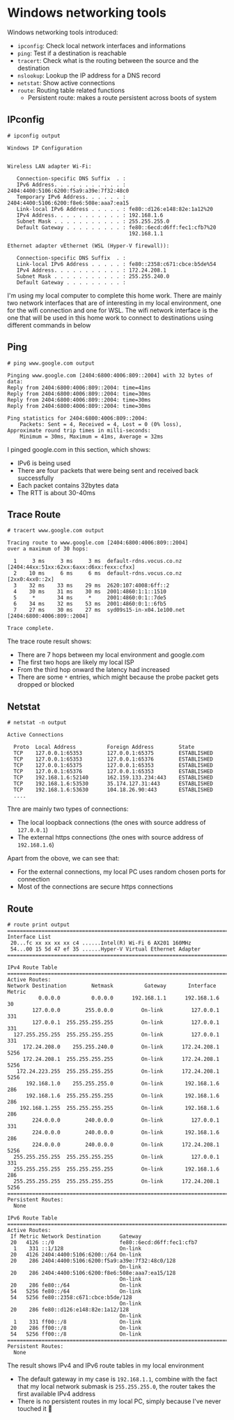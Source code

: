 # Windows networking tools

Windows networking tools introduced:
- `ipconfig`: Check local network interfaces and informations
- `ping`: Test if a destination is reachable
- `tracert`: Check what is the routing between the source and the destination
- `nslookup`: Lookup the IP address for a DNS record
- `netstat`: Show active connections
- `route`: Routing table related functions
    - Persistent route: makes a route persistent across boots of system

## IPconfig

```text
# ipconfig output

Windows IP Configuration


Wireless LAN adapter Wi-Fi:

   Connection-specific DNS Suffix  . :
   IPv6 Address. . . . . . . . . . . : 2404:4400:5106:6200:f5a9:a39e:7f32:48c0
   Temporary IPv6 Address. . . . . . : 2404:4400:5106:6200:f8e6:508e:aaa7:ea15
   Link-local IPv6 Address . . . . . : fe80::d126:e148:82e:1a12%20
   IPv4 Address. . . . . . . . . . . : 192.168.1.6
   Subnet Mask . . . . . . . . . . . : 255.255.255.0
   Default Gateway . . . . . . . . . : fe80::6ecd:d6ff:fec1:cfb7%20
                                       192.168.1.1

Ethernet adapter vEthernet (WSL (Hyper-V firewall)):

   Connection-specific DNS Suffix  . :
   Link-local IPv6 Address . . . . . : fe80::2358:c671:cbce:b5de%54
   IPv4 Address. . . . . . . . . . . : 172.24.208.1
   Subnet Mask . . . . . . . . . . . : 255.255.240.0
   Default Gateway . . . . . . . . . :
```

I'm using my local computer to complete this home work. There are mainly two network interfaces that are of interesting in my local environment, one for the wifi connection and one for WSL. The wifi network interface is the one that will be used in this home work to connect to destinations using different commands in below

## Ping

```text
# ping www.google.com output

Pinging www.google.com [2404:6800:4006:809::2004] with 32 bytes of data:
Reply from 2404:6800:4006:809::2004: time=41ms
Reply from 2404:6800:4006:809::2004: time=30ms
Reply from 2404:6800:4006:809::2004: time=30ms
Reply from 2404:6800:4006:809::2004: time=30ms

Ping statistics for 2404:6800:4006:809::2004:
    Packets: Sent = 4, Received = 4, Lost = 0 (0% loss),
Approximate round trip times in milli-seconds:
    Minimum = 30ms, Maximum = 41ms, Average = 32ms
```

I pinged google.com in this section, which shows:

- IPv6 is being used
- There are four packets that were being sent and received back successfully
- Each packet contains 32bytes data
- The RTT is about 30-40ms

## Trace Route

```text
# tracert www.google.com output

Tracing route to www.google.com [2404:6800:4006:809::2004]
over a maximum of 30 hops:

  1     3 ms     3 ms     3 ms  default-rdns.vocus.co.nz [2404:44xx:51xx:62xx:6axx:d6xx:fexx:cfxx]
  2    10 ms     6 ms     6 ms  default-rdns.vocus.co.nz [2xx0:4xx0::2x]
  3    32 ms    33 ms    29 ms  2620:107:4008:6ff::2
  4    30 ms    31 ms    30 ms  2001:4860:1:1::1510
  5     *       34 ms     *     2001:4860:0:1::7de5
  6    34 ms    32 ms    53 ms  2001:4860:0:1::6fb5
  7    27 ms    30 ms    27 ms  syd09s15-in-x04.1e100.net [2404:6800:4006:809::2004]

Trace complete.
```

The trace route result shows:

- There are 7 hops between my local environment and google.com
- The first two hops are likely my local ISP
- From the third hop onward the latency had increased
- There are some `*` entries, which might because the probe packet gets dropped or blocked

## Netstat
```text
# netstat -n output

Active Connections

  Proto  Local Address          Foreign Address        State
  TCP    127.0.0.1:65353        127.0.0.1:65375        ESTABLISHED
  TCP    127.0.0.1:65353        127.0.0.1:65376        ESTABLISHED
  TCP    127.0.0.1:65375        127.0.0.1:65353        ESTABLISHED
  TCP    127.0.0.1:65376        127.0.0.1:65353        ESTABLISHED
  TCP    192.168.1.6:52140      162.159.133.234:443    ESTABLISHED
  TCP    192.168.1.6:53530      35.174.127.31:443      ESTABLISHED
  TCP    192.168.1.6:53630      104.18.26.90:443       ESTABLISHED
  ....
```

Thre are mainly two types of connections:
- The local loopback connections (the ones with source address of `127.0.0.1`)
- The external https connections (the ones with source address of `192.168.1.6`)

Apart from the obove, we can see that:
- For the external connections, my local PC uses random chosen ports for connection
- Most of the connections are secure https connections

## Route

```text
# route print output
===========================================================================
Interface List
 20...fc xx xx xx xx c4 ......Intel(R) Wi-Fi 6 AX201 160MHz
 54...00 15 5d 47 ef 35 ......Hyper-V Virtual Ethernet Adapter
===========================================================================

IPv4 Route Table
===========================================================================
Active Routes:
Network Destination        Netmask          Gateway       Interface  Metric
          0.0.0.0          0.0.0.0      192.168.1.1      192.168.1.6     30
        127.0.0.0        255.0.0.0         On-link         127.0.0.1    331
        127.0.0.1  255.255.255.255         On-link         127.0.0.1    331
  127.255.255.255  255.255.255.255         On-link         127.0.0.1    331
     172.24.208.0    255.255.240.0         On-link      172.24.208.1   5256
     172.24.208.1  255.255.255.255         On-link      172.24.208.1   5256
   172.24.223.255  255.255.255.255         On-link      172.24.208.1   5256
      192.168.1.0    255.255.255.0         On-link       192.168.1.6    286
      192.168.1.6  255.255.255.255         On-link       192.168.1.6    286
    192.168.1.255  255.255.255.255         On-link       192.168.1.6    286
        224.0.0.0        240.0.0.0         On-link         127.0.0.1    331
        224.0.0.0        240.0.0.0         On-link       192.168.1.6    286
        224.0.0.0        240.0.0.0         On-link      172.24.208.1   5256
  255.255.255.255  255.255.255.255         On-link         127.0.0.1    331
  255.255.255.255  255.255.255.255         On-link       192.168.1.6    286
  255.255.255.255  255.255.255.255         On-link      172.24.208.1   5256
===========================================================================
Persistent Routes:
  None

IPv6 Route Table
===========================================================================
Active Routes:
 If Metric Network Destination      Gateway
 20   4126 ::/0                     fe80::6ecd:d6ff:fec1:cfb7
  1    331 ::1/128                  On-link
 20   4126 2404:4400:5106:6200::/64 On-link
 20    286 2404:4400:5106:6200:f5a9:a39e:7f32:48c0/128
                                    On-link
 20    286 2404:4400:5106:6200:f8e6:508e:aaa7:ea15/128
                                    On-link
 20    286 fe80::/64                On-link
 54   5256 fe80::/64                On-link
 54   5256 fe80::2358:c671:cbce:b5de/128
                                    On-link
 20    286 fe80::d126:e148:82e:1a12/128
                                    On-link
  1    331 ff00::/8                 On-link
 20    286 ff00::/8                 On-link
 54   5256 ff00::/8                 On-link
===========================================================================
Persistent Routes:
  None
```

The result shows IPv4 and IPv6 route tables in my local environment
- The default gateway in my case is `192.168.1.1`, combine with the fact that my local network submask is `255.255.255.0`, the router takes the first available IPv4 address
- There is no persistent routes in my local PC, simply because I've never touched it 💩
